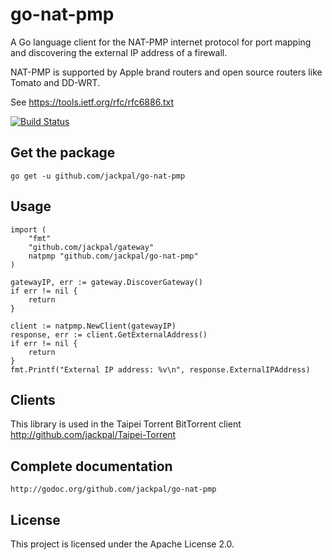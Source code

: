 go-nat-pmp
==========

A Go language client for the NAT-PMP internet protocol for port mapping and discovering the external
IP address of a firewall.

NAT-PMP is supported by Apple brand routers and open source routers like Tomato and DD-WRT.

See https://tools.ietf.org/rfc/rfc6886.txt


[![Build Status](https://travis-ci.org/jackpal/go-nat-pmp.svg)](https://travis-ci.org/jackpal/go-nat-pmp)

Get the package
---------------

    go get -u github.com/jackpal/go-nat-pmp

Usage
-----

    import (
        "fmt"
        "github.com/jackpal/gateway"
        natpmp "github.com/jackpal/go-nat-pmp"
    )

    gatewayIP, err := gateway.DiscoverGateway()
    if err != nil {
        return
    }

    client := natpmp.NewClient(gatewayIP)
    response, err := client.GetExternalAddress()
    if err != nil {
        return
    }
    fmt.Printf("External IP address: %v\n", response.ExternalIPAddress)

Clients
-------

This library is used in the Taipei Torrent BitTorrent client http://github.com/jackpal/Taipei-Torrent

Complete documentation
----------------------

    http://godoc.org/github.com/jackpal/go-nat-pmp

License
-------

This project is licensed under the Apache License 2.0.
